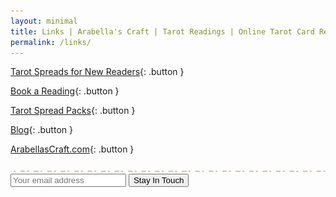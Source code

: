 ```yaml
---
layout: minimal
title: Links | Arabella's Craft | Tarot Readings | Online Tarot Card Reading
permalink: /links/
---
```


[Tarot Spreads for New Readers](https://shop.arabellascraft.com/l/7FreeTarotCardSpreadsForBeginners/insta){: .button }

[Book a Reading](http://shop.arabellascraft.com/?sort=page_layout&tags=tarot%20card%20reading){: .button }

[Tarot Spread Packs](https://shop.arabellascraft.com/?sort=page_layout&tags=tarot%20spreads){: .button }

[Blog](https://arabellascraft.com/articles/){: .button }

[ArabellasCraft.com](https://www.ArabellasCraft.com){: .button }

<img src="/assets/img/divider.svg">

<form action="https://app.gumroad.com/follow_from_embed_form" class="form gumroad-follow-form-embed" method="post">
<input name="seller_id" type="hidden" value="3221571659806">
<input name="email" placeholder="Your email address" type="email">
<button data-custom-highlight-color="" type="submit">Stay In Touch</button>
</form>
